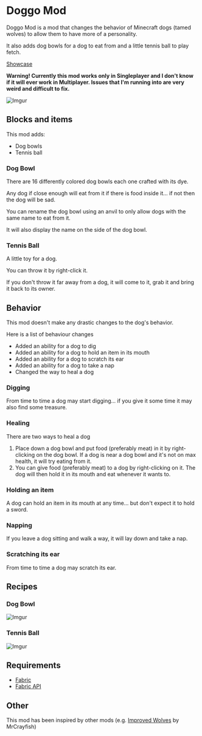 # Doggo Mod

Doggo Mod is a mod that changes the behavior of Minecraft dogs (tamed wolves) to allow them to have more of a personality.

It also adds dog bowls for a dog to eat from and a little tennis ball to play fetch.

[Showcase](https://www.youtube.com/watch?v=CWsDT5YdyUA "Showcase")

**Warning! Currently this mod works only in Singleplayer and I don't know if it will ever work in Multiplayer. Issues that I'm running into are very weird and difficult to fix.**

![Imgur](https://imgur.com/E5kuQYb.jpg)

## Blocks and items

This mod adds:
- Dog bowls
- Tennis ball

### Dog Bowl

There are 16 differently colored dog bowls each one crafted with its dye.

Any dog if close enough will eat from it if there is food inside it... if not then the dog will be sad.

You can rename the dog bowl using an anvil to only allow dogs with the same name to eat from it.

It will also display the name on the side of the dog bowl.

### Tennis Ball

A little toy for a dog.

You can throw it by right-click it.

If you don't throw it far away from a dog, it will come to it, grab it and bring it back to its owner.

## Behavior

This mod doesn't make any drastic changes to the dog's behavior.

Here is a list of behaviour changes
- Added an ability for a dog to dig
- Added an ability for a dog to hold an item in its mouth
- Added an ability for a dog to scratch its ear
- Added an ability for a dog to take a nap
- Changed the way to heal a dog

### Digging

From time to time a dog may start digging... if you give it some time it may also find some treasure.

### Healing

There are two ways to heal a dog

1. Place down a dog bowl and put food (preferably meat) in it by right-clicking on the dog bowl. If a dog is near a dog bowl and it's not on max health, it will try eating from it.
2. You can give food (preferably meat) to a dog by right-clicking on it. The dog will then hold it in its mouth and eat whenever it wants to.

### Holding an item

A dog can hold an item in its mouth at any time... but don't expect it to hold a sword.

### Napping

If you leave a dog sitting and walk a way, it will lay down and take a nap.

### Scratching its ear

From time to time a dog may scratch its ear.

## Recipes

### Dog Bowl

![Imgur](https://imgur.com/oRQNaZp.jpg)

### Tennis Ball

![Imgur](https://imgur.com/IZG15Qq.jpg)

## Requirements

- [Fabric](https://fabricmc.net/use/ "Fabric")
- [Fabric API](https://www.curseforge.com/minecraft/mc-mods/fabric-api "Fabric API")

## Other

This mod has been inspired by other mods (e.g. [Improved Wolves](https://mrcrayfish.com/mods?id=improvedwolves "Improved Wolves") by MrCrayfish)
